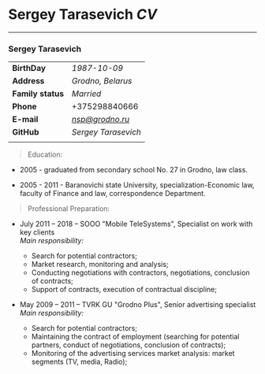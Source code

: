 # **Sergey Tarasevich** _CV_
_____________________________

### Sergey Tarasevich
|  |  | 
| -------- | ------ 
| **BirthDay** | *1987-10-09*  
| **Address** | *Grodno, Belarus*  
| **Family status** | *Married*  
| **Phone** | +375298840666  
| **E-mail** | *nsp@grodno.ru*  
| **GitHub** | *Sergey Tarasevich*
|  |  |

>  Education:
+ 2005 - graduated from secondary school No. 27 in Grodno, law class.

+ 2005 - 2011 - Baranovichi state University, specialization-Economic law, faculty of Finance and law, correspondence Department.

> Professional Preparation:
+ July 2011 – 2018 – SOOO "Mobile TeleSystems", Specialist on work with key clients       
*Main responsibility:*
  - Search for potential contractors;
  - Market research, monitoring and analysis;
  - Conducting negotiations with contractors, negotiations, conclusion of contracts;
  - Support of contracts, execution of contractual discipline;

+ May 2009 – 2011 – TVRK GU "Grodno Plus", Senior advertising specialist        
*Main responsibility:*
  - Search for potential contractors;
  - Maintaining the contract of employment (searching for potential partners, conduct of negotiations, conclusion of contracts);
  - Monitoring of the advertising services market analysis: market segments (TV, media, Radio);

  
  
